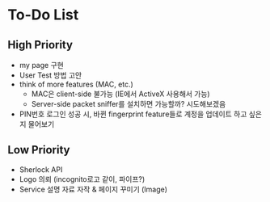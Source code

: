 # To-Do List

## High Priority
- my page 구현
- User Test 방법 고안
- think of more features (MAC, etc.)
    - MAC은 client-side 불가능 (IE에서 ActiveX 사용해서 가능)
    - Server-side packet sniffer를 설치하면 가능할까? 시도해보겠음
- PIN번호 로그인 성공 시, 바뀐 fingerprint feature들로 계정을 업데이트 하고 싶은지 물어보기

## Low Priority
- Sherlock API
- Logo 의뢰 (incognito로고 같이, 파이프?)
- Service 설명 자료 자작 & 페이지 꾸미기 (Image)
